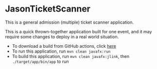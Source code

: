 # JasonTicketScanner

This is a general admission (multiple) ticket scanner application.

This is a quick thrown-together application built for one event,
and it may require some changes to deploy in a real world situation.

* To download a build from GitHub actions, click [here](https://github.com/jasonli0616/JasonTicketScanner/actions?query=branch%3Amain)
* To run this application, run `mvn clean javafx:run`
* To build this application, run `mvn clean javafx:jlink`, then `./target/app/bin/app` to run

